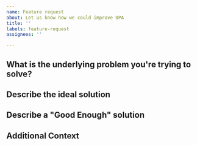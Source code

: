 ```yaml
---
name: Feature request
about: Let us know how we could improve OPA
title: ''
labels: feature-request
assignees: ''

---
```


<!-- Thanks for opening an issue to request a feature or file a bug!
If you provide some basic information, it helps us address problems faster. -->

## What is the underlying problem you're trying to solve?
<!--
By making this change, what are you hoping to improve or fix?
Why would this change make the OPA experience better?
Are there any current solutions that are inefficient or frustrating?
-->

## Describe the ideal solution
<!--
In the ideal scenario, there are more than enough resources to solve any problem. Describe what this solution would look like if the resources were available.
-->

## Describe a "Good Enough" solution
<!--
In a more realistic world, we have limited time and resources to solve a problem. Describe what a minimum viable solution would look like that still satisfies the requirements. Think about what is a must-have and what is a nice-to-have; now list out the must-haves. Is there an alternate solution that would work just as well?
-->

## Additional Context
<!--
Add in additional information that would help. Do you have links to similar solutions, screenshots of a problem, or mockups of a solution? 
-->
